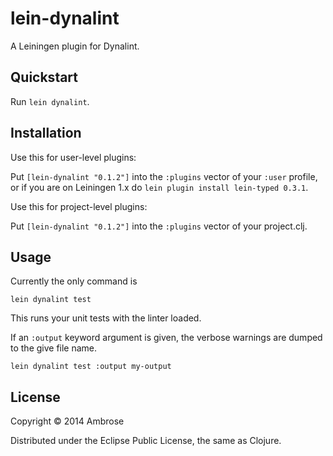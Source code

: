 # lein-dynalint

A Leiningen plugin for Dynalint.

## Quickstart

Run `lein dynalint`.

## Installation

Use this for user-level plugins:

Put `[lein-dynalint "0.1.2"]` into the `:plugins` vector of your
`:user` profile, or if you are on Leiningen 1.x do `lein plugin install
lein-typed 0.3.1`.

Use this for project-level plugins:

Put `[lein-dynalint "0.1.2"]` into the `:plugins` vector of your project.clj.


## Usage

Currently the only command is

```
lein dynalint test
```

This runs your unit tests with the linter loaded.

If an `:output` keyword argument is given, the verbose warnings are dumped to
the give file name.

```
lein dynalint test :output my-output
```

## License

Copyright © 2014 Ambrose

Distributed under the Eclipse Public License, the same as Clojure.
